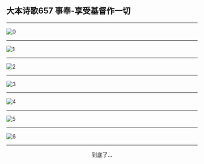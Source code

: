 
## 大本诗歌657 事奉-享受基督作一切
        
<div id="aplayer0"></div>

---

<img alt="0" data-original="/data/d0655/0">

---

<img alt="1" data-original="/data/d0655/1">

---

<img alt="2" data-original="/data/d0655/2">

---

<img alt="3" data-original="/data/d0655/3">

---

<img alt="4" data-original="/data/d0655/4">

---

<img alt="5" data-original="/data/d0655/5">

---

<img alt="6" data-original="/data/d0655/6">

---

<p style="text-align: center">到底了...</p>

<script src="/js/dist-view.js"></script>

<script>
MAIN.id = 'd0655';
        
const ap0 = new APlayer({
    container: document.getElementById('aplayer0'),
    volume: 1,
    loop: 'none',
    preload: 'none',
    audio: [{
        name: '大本诗歌657.mp3',
        artist: '大本诗歌',
        url: 'https://res.wx.qq.com/voice/getvoice?mediaid=MzI0NTk3MDM5M18yMjQ3NDk1OTc2',
        cover: '/favicon'
    }]
});
</script>
